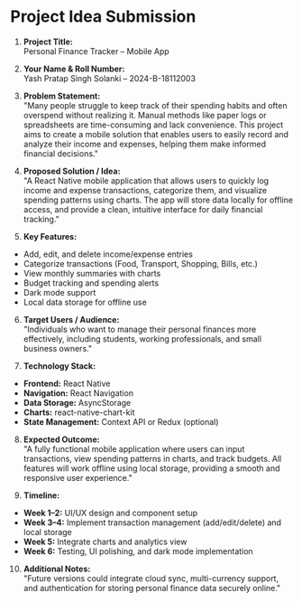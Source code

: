 # Project Idea Submission

1. **Project Title:**  
Personal Finance Tracker – Mobile App

2. **Your Name & Roll Number:**  
Yash Pratap Singh Solanki – 2024-B-18112003

3. **Problem Statement:**  
"Many people struggle to keep track of their spending habits and often overspend without realizing it. Manual methods like paper logs or spreadsheets are time-consuming and lack convenience. This project aims to create a mobile solution that enables users to easily record and analyze their income and expenses, helping them make informed financial decisions."

4. **Proposed Solution / Idea:**  
"A React Native mobile application that allows users to quickly log income and expense transactions, categorize them, and visualize spending patterns using charts. The app will store data locally for offline access, and provide a clean, intuitive interface for daily financial tracking."

5. **Key Features:**  
- Add, edit, and delete income/expense entries  
- Categorize transactions (Food, Transport, Shopping, Bills, etc.)  
- View monthly summaries with charts  
- Budget tracking and spending alerts  
- Dark mode support  
- Local data storage for offline use  

6. **Target Users / Audience:**  
"Individuals who want to manage their personal finances more effectively, including students, working professionals, and small business owners."

7. **Technology Stack:**  
- **Frontend:** React Native  
- **Navigation:** React Navigation  
- **Data Storage:** AsyncStorage  
- **Charts:** react-native-chart-kit  
- **State Management:** Context API or Redux (optional)  

8. **Expected Outcome:**  
"A fully functional mobile application where users can input transactions, view spending patterns in charts, and track budgets. All features will work offline using local storage, providing a smooth and responsive user experience."

9. **Timeline:**  
- **Week 1–2:** UI/UX design and component setup  
- **Week 3–4:** Implement transaction management (add/edit/delete) and local storage  
- **Week 5:** Integrate charts and analytics view  
- **Week 6:** Testing, UI polishing, and dark mode implementation  

10. **Additional Notes:**  
"Future versions could integrate cloud sync, multi-currency support, and authentication for storing personal finance data securely online."
